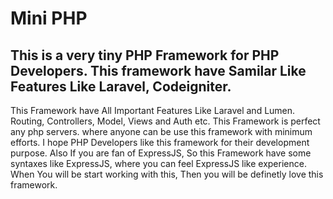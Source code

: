 # Mini PHP
This is a very tiny PHP Framework for PHP Developers. This framework have Samilar Like Features Like Laravel, Codeigniter.
----
This Framework have All Important Features Like Laravel and Lumen. Routing, Controllers, Model, Views and Auth etc.
This Framework is perfect any php servers. where anyone can be use this framework with minimum efforts. I hope PHP Developers like this framework for their development purpose. 
Also If you are fan of ExpressJS, So this Framework have some syntaxes like ExpressJS, where you can feel ExpressJS like experience.
When You will be start working with this, Then you will be definetly love this framework.
